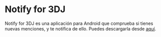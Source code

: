# Notify for 3DJ
Notify for 3DJ es una aplicación para Android que comprueba si tienes nuevas menciones, y te notifica de ello. Puedes descargarla desde [aquí](https://github.com/MeLlamoPablo/Notifyfor3DJ/releases/download/v0.1/Notifyfor3DJ.apk).
